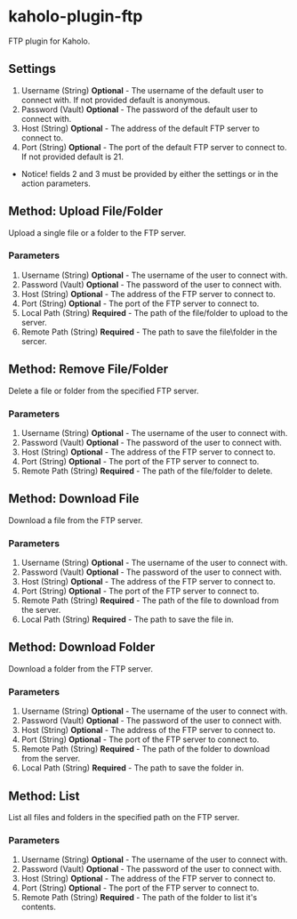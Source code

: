 # kaholo-plugin-ftp
FTP plugin for Kaholo.

## Settings
1. Username (String) **Optional** - The username of the default user to connect with. If not provided default is anonymous.
2. Password (Vault) **Optional** - The password of the default user to connect with.
3. Host (String) **Optional** - The address of the default FTP server to connect to.
4. Port (String) **Optional** - The port of the default FTP server to connect to. If not provided default is 21.
* Notice! fields 2 and 3 must be provided by either the settings or in the action parameters.

## Method: Upload File/Folder
Upload a single file or a folder to the FTP server.

### Parameters
1. Username (String) **Optional** - The username of the user to connect with.
2. Password (Vault) **Optional** - The password of the user to connect with.
3. Host (String) **Optional** - The address of the FTP server to connect to.
4. Port (String) **Optional** - The port of the FTP server to connect to.
5. Local Path (String) **Required** - The path of the file/folder to upload to the server.
6. Remote Path (String) **Required** - The path to save the file\folder in the sercer.

## Method: Remove File/Folder
Delete a file or folder from the specified FTP server.

### Parameters
1. Username (String) **Optional** - The username of the user to connect with.
2. Password (Vault) **Optional** - The password of the user to connect with.
3. Host (String) **Optional** - The address of the FTP server to connect to.
4. Port (String) **Optional** - The port of the FTP server to connect to.
5. Remote Path (String) **Required** - The path of the file/folder to delete.

## Method: Download File
Download a file from the FTP server.

### Parameters
1. Username (String) **Optional** - The username of the user to connect with.
2. Password (Vault) **Optional** - The password of the user to connect with.
3. Host (String) **Optional** - The address of the FTP server to connect to.
4. Port (String) **Optional** - The port of the FTP server to connect to.
5. Remote Path (String) **Required** - The path of the file to download from the server.
6. Local Path (String) **Required** - The path to save the file in.

## Method: Download Folder
Download a folder from the FTP server.

### Parameters
1. Username (String) **Optional** - The username of the user to connect with.
2. Password (Vault) **Optional** - The password of the user to connect with.
3. Host (String) **Optional** - The address of the FTP server to connect to.
4. Port (String) **Optional** - The port of the FTP server to connect to.
5. Remote Path (String) **Required** - The path of the folder to download from the server.
6. Local Path (String) **Required** - The path to save the folder in.


## Method: List
List all files and folders in the specified path on the FTP server.

### Parameters
1. Username (String) **Optional** - The username of the user to connect with.
2. Password (Vault) **Optional** - The password of the user to connect with.
3. Host (String) **Optional** - The address of the FTP server to connect to.
4. Port (String) **Optional** - The port of the FTP server to connect to.
5. Remote Path (String) **Required** - The path of the folder to list it's contents.